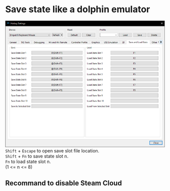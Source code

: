# Save state like a dolphin emulator
![image](./dolphinHotkey.png)
`Shift` + `Escape` to open save slot file location.\
`Shift` + `Fn` to save state slot n.\
`Fn` to load state slot n.\
(1 <= n <= 8)
## **Recommand to disable Steam Cloud**
